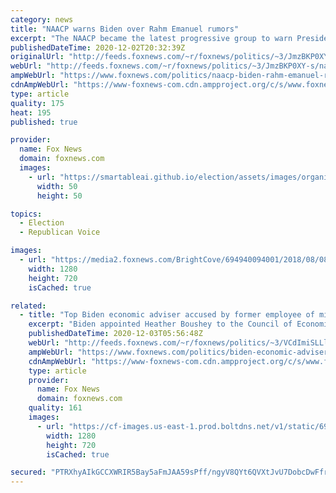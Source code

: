 ```yaml
---
category: news
title: "NAACP warns Biden over Rahm Emanuel rumors"
excerpt: "The NAACP became the latest progressive group to warn President-elect Joe Biden against adding former Chicago Mayor Rahm Emanuel to his Cabinet."
publishedDateTime: 2020-12-02T20:32:39Z
originalUrl: "http://feeds.foxnews.com/~r/foxnews/politics/~3/JmzBKP0XY-s/naacp-biden-rahm-emanuel-rumors"
webUrl: "http://feeds.foxnews.com/~r/foxnews/politics/~3/JmzBKP0XY-s/naacp-biden-rahm-emanuel-rumors"
ampWebUrl: "https://www.foxnews.com/politics/naacp-biden-rahm-emanuel-rumors.amp"
cdnAmpWebUrl: "https://www-foxnews-com.cdn.ampproject.org/c/s/www.foxnews.com/politics/naacp-biden-rahm-emanuel-rumors.amp"
type: article
quality: 175
heat: 195
published: true

provider:
  name: Fox News
  domain: foxnews.com
  images:
    - url: "https://smartableai.github.io/election/assets/images/organizations/foxnews.com-50x50.jpg"
      width: 50
      height: 50

topics:
  - Election
  - Republican Voice

images:
  - url: "https://media2.foxnews.com/BrightCove/694940094001/2018/08/08/694940094001_5819321962001_5819321658001-vs.jpg"
    width: 1280
    height: 720
    isCached: true

related:
  - title: "Top Biden economic adviser accused by former employee of mismanagement, retaliation over blog post"
    excerpt: "Biden appointed Heather Boushey to the Council of Economic Advisers this week."
    publishedDateTime: 2020-12-03T05:56:48Z
    webUrl: "http://feeds.foxnews.com/~r/foxnews/politics/~3/VCdImiSLLlQ/biden-economic-adviser-accused-former-employee-mismanagement-retaliation-blog-post"
    ampWebUrl: "https://www.foxnews.com/politics/biden-economic-adviser-accused-former-employee-mismanagement-retaliation-blog-post.amp"
    cdnAmpWebUrl: "https://www-foxnews-com.cdn.ampproject.org/c/s/www.foxnews.com/politics/biden-economic-adviser-accused-former-employee-mismanagement-retaliation-blog-post.amp"
    type: article
    provider:
      name: Fox News
      domain: foxnews.com
    quality: 161
    images:
      - url: "https://cf-images.us-east-1.prod.boltdns.net/v1/static/694940094001/0057dcd5-8a66-46c5-a417-b75dc305ccbf/ebe455b5-2e5b-4cda-aade-25221a8bc5a6/1280x720/match/image.jpg"
        width: 1280
        height: 720
        isCached: true

secured: "PTRXhyAIkGCCXWRIR5Bay5aFmJAA59sPff/ngyV8QYt6QVXtJvU7DobcDwFfr+fQREvgAhNium1GmaBreBmQcjQzWy+kSclRfy26C3Lqbg1IlDaqgo2g2ClW/B229vEa+Ta0v7qf0rYMthmHzqP7f6dFAtvQGXVDj0mmBrWXpCyU/EXdmDfysbp3V7RbUw5OncCrKfvQuxyI+4EAk2p8aEEbYkirBeMJ5r8WUg68+jAQJGo8wLIGyZUwUABI+b0G/i918yTRQd5WBTCUTuRN2dl3aNkKIe7Wx/UNbzgmI4g/KWTDDxBO3YTwUWmzPoXEjgaEqxMiPTHCRovncH3tJSfnpFpc3zN1utu0r6qzq4s=;BUt0n7VyriYExM9lqdsMDQ=="
---
```


